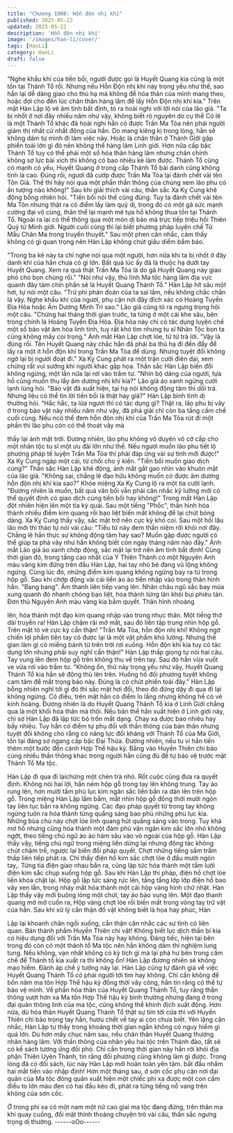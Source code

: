 ```yaml
---
title: "Chương 1908: Hỗn độn nhị khí"
published: 2025-05-22
updated: 2025-05-22
description: 'Hỗn độn nhị khí'
image: '/images/han-li/cover/'
tags: [HanLi]
category: HanLi
draft: false
---
```


"Nghe khẩu khí của tiền bối, người được gọi là Huyết Quang kia
cũng là một tồn tại Thánh Tổ rồi. Nhưng nếu Hỗn Độn nhị khí này
trọng yếu như thế, sao hắn lại dễ dàng giao cho thủ hạ mà không
để hóa thân của mình mang theo, hoặc đợi cho đến lúc chân thân
hàng lâm để lấy Hỗn Độn nhị khí kia." Trên mặt Hàn Lập lộ vẻ âm
tình bất định, tỏ ra hoài nghi với lời nói của lão giả.
"Ta bị nhốt ở nơi đây nhiều năm như vậy, không biết rõ nguyên do
cụ thể Có lẽ là một Thánh Tổ khác đã hoài nghi hắn có được Trấn
Ma Tỏa nên phái người giám thị nhất cử nhất động của hắn. Do
mang kiêng kị trong lòng, hắn sẽ không dám tự mình đi làm việc
này. Hoặc là chân thân ở Thánh Giới gặp phiền toái lớn gì đó nên
không thể hàng lâm Linh giới. Hơn nữa cấp bậc Thánh Tổ tuy có
thể phái một số hóa thân hàng lâm nhưng chân chính không sợ
lực bài xích thì không có bao nhiêu kẻ làm được. Thánh Tổ cũng
có mạnh có yếu, Huyết Quang ở trong cấp Thánh Tổ bài danh
cũng không tính là cao. Đúng rồi, ngươi đã cướp được Trấn Ma
Tỏa lại đánh chết vài tên Tôn Giả. Thế thì hãy nói qua một phần
thần thông của chúng xem lão phu có ấn tượng nào không!" Sau
khi giải thích vài câu, thần sắc Xa Kỵ Cung khẽ động bỗng nhiên
hỏi.
"Tiền bối nói thế cũng đúng. Tuy ta đánh chết vài tên Ma Tôn
nhưng thật ra có điểm lấy làm quỷ dị, trong đó có một gã sức
mạnh cường đại vô cùng, thân thể lại mạnh mẽ tựa hồ không thua
tồn tại Thánh Tổ. Ngoài ra lại có thể thông qua một món dị bảo
mà trực tiếp triệu hồi Thiên Quỷ từ Minh giới. Người cuối cùng thì
lại biết phương pháp luyện chế Tử Mẫu Chân Ma trong truyền
thuyết."
Sau một phen cân nhắc, cảm thấy không có gì quan trọng nên
Hàn Lập không chút giấu diếm bẩm báo.

"Trong ba kẻ này ta chỉ nghe nói qua một người, hơn nữa khi ta bị
nhốt ở đây danh khí của hắn chưa có gì lớn. Bất quá lúc ấy đã là
thuộc hạ dưới tay Huyết Quang. Xem ra quả thật Trấn Ma Tỏa là
do gã Huyết Quang này giao phó cho bọn chúng rồi."
"Nói như vậy, thủ lĩnh Ma tộc hàng lâm địa vực quanh đây tám
chín phần sẽ là Huyết Quang Thánh Tổ." Hàn Lập hít sâu một
hơi, tự nói một câu.
"Trừ phi phán đoán của ta sai lầm, nếu không chắc chắn là vậy.
Nghe khẩu khí của ngươi, phụ cận nơi đây đích xác có Hoàng
Tuyền Địa Hỏa hoặc Âm Dương Minh Trì sao." Lão giả cũng tỏ ra
ngưng trọng hỏi một câu.
"Chừng hai tháng thời gian trước, ta từng ở một cái khe sâu, bên
trong chính là Hoàng Tuyền Địa Hỏa. Địa hỏa này chỉ có tác dụng
luyện chế một số bảo vật âm hỏa linh tinh, tuy rất khó tìm nhưng
tu sĩ Nhân Tộc bọn ta cũng không mấy coi trọng." Ánh mắt Hàn
Lập chợt lóe, từ từ trả lời.
"Vậy là đúng rồi. Tên Huyết Quang này chắc hẳn đã phái ba thủ
hạ đi đến đấy để lấy ra một ít hỗn độn khí trong Trấn Ma Tỏa để
dùng. Nhưng tuyệt đối không ngờ lại bị ngươi đoạt đi." Xa Kỵ
Cung phát ra một trận cười điên dại, xem chừng rất vui sướng khi
người khác gặp họa.
Thần sắc Hàn Lập biến đổi không ngừng, một lần nữa lại rơi vào
trầm tư.
"Nhìn bộ dáng của ngươi, tựa hồ cũng muốn thu lấy âm dương
nhị khí kia?" Lão giả áo xanh ngừng cười lạnh lùng hỏi.
"Bảo vật đã xuất hiện, tại hạ nói không động tâm thì dối trá.
Nhưng liệu có thể tin lời tiền bối là thật hay giả?" Hàn Lập bình
tĩnh dị thường hỏi.
"Hắc hắc, ta lừa ngươi thì có tác dụng gì? Thật ra, lão phu bị vây
ở trong bảo vật này nhiều năm như vậy, đã phá giải chỉ còn ba
tầng cấm chế cuối cùng. Nếu ncó thể đem hỗn độn nhị khí của
Trấn Ma Tỏa rút đi một phần thì lão phu còn có thể thoát vây mà

thấy lại ánh mặt trời. Đương nhiên, lão phu không vô duyên vô cớ
cấp cho một nhân tộc tu sĩ một ưu đãi lớn như thế. Nếu ngươi
muốn lão phu tiết lộ phương pháp tế luyện Trấn Ma Tỏa thì phải
đáp ứng vài sự tình mới được!" Xa Kỵ Cung ngáp một cái, từ chối
cho ý kiến.
"Tiền bối muốn giao dịch cùng?" Thần sắc Hàn Lập khẽ động,
ánh mắt gắt gao nhìn vào khuôn mặt của lão giả.
"Không sai, chẳng lẽ đạo hữu không muốn có được âm dương
hỗn độn nhị khí kia sao?" Khóe miệng Xa Kỵ Cung lộ ra một tia
cười lạnh.
"Đương nhiên là muốn, bất quá vãn bối vẫn phải cân nhắc kỹ
lưỡng mới có thể quyết định có giao dịch cùng tiền bối hay
không!" Trong mắt Hàn Lập đột nhiên hiện lên một tia kỳ quái.
Sau một tiếng "Phốc", thân hình hóa thành nhiều điểm kim quang
rồi bạo liệt biến mất không để lại chút bóng dáng.
Xa Kỵ Cung thấy vậy, sắc mặt trở nên cực kỳ khó coi. Sau một hồi
lâu lão mới thì thào tự nói vài câu: "Tiểu tử này đem thần niệm rời
khỏi nơi đây. Chẳng lẽ hắn thực sự không động tâm hay sao?
Muốn gặp được người có thể giúp ta phá vây như hắn không biết
còn ngày tháng năm nào đây."
Ánh mắt Lão giả áo xanh chớp động, sắc mặt lại trở nên âm tình
bất định!
Cùng thời gian đó, trong tầng cao nhất của Ỷ Thiên Thành có một
Nguyên Anh màu vàng kim đứng trên đầu Hàn Lập, hai tay nhỏ
bé đang vũ lộng không ngừng. Cùng lúc đó, những điểm kim
quang không ngừng bay ra từ trong hộp gỗ. Sau khi chớp động
vài cái liền ào ào tiến nhập vào trong thân hình hắn.
"Bang bang". Âm thanh liên tiếp vang lên.
Nhãn châu ngũ sắc bay múa xung quanh đó nhanh chóng bạo
liệt, hóa thành từng làn khói bụi phiêu tán.
Đơn thủ Nguyên Anh màu vàng kia bấm quyết. Thân hình nhoáng

lên, hóa thành một đạo kim quang nhập vào trong nhục thân.
Một tiếng thở dài truyền ra!
Hàn Lập chậm rãi mở mắt, sau đó liền tập trung nhìn hộp gỗ. Trên
mặt tỏ vẻ cực kỳ cẩn thận!
"Trấn Ma Tỏa, hỗn độn nhị khí! Không ngờ chiến lợi phẩm tiện tay
có được lại là một vật phẩm khó lường. Nhưng thế gian làm gì có
miếng bánh từ trên trời rơi xuống. Hỗn độn khí kia tuy có tác dụng
lớn nhưng phải suy nghĩ cẩn thận!"
Hàn Lập thấp giọng tự nói hai câu. Tay vung lên đem hộp gỗ trên
không thu về trên tay.
Sau đó hắn vừa vuốt ve vừa rơi vào trầm tư.
"Không ổn, thứ này trọng yếu như vậy, Huyết Quang Thánh Tổ kia
hẳn sẽ động thủ lên trên. Huống hồ đối phương tuyệt không cam
tâm để mất trọng bảo này. Đúng là có chút phiền toái đây."
Hàn Lập bỗng nhiên nghĩ tới gì đó thì sắc mặt hơi đổi, theo đó
đứng dậy đi qua đi lại không ngừng.
Có điều, trên mặt hắn có điểm lo lắng nhưng không hề có vẻ kinh
hoàng.
Đương nhiên là do Huyết Quang Thánh Tổ kia ở Linh Giới chẳng
qua là một khối hóa thân mà thôi. Nếu bản thể hắn xuất hiện ở
Linh giới này, chỉ sợ Hàn Lập đã lập tức bỏ trốn mất dạng. Chạy
xa được bao nhiêu hay bấy nhiêu.
Tuy hắn có điểm tự phụ đối với thần thông của bản thân nhưng
tuyệt đối không cho rằng có năng lực đối kháng với Thánh Tổ của
Ma Giới, tồn tại đáng sợ ngang cấp bậc Đại Thừa.
Đương nhiên, nếu tu vi hắn tiến thêm một bước đến cảnh Hợp
Thể hậu kỳ. Bằng vào Huyền Thiên chi bảo cùng nhiều thần thông
khác trong người hẳn cũng đủ để tự bảo vệ trước mặt Thánh Tổ
Ma tộc.

Hàn Lập đi qua đi lạichừng một chén trà nhỏ. Rốt cuộc cũng đưa
ra quyết định.
Không nói hai lời, hắn ném hộp gỗ trong tay lên không trung. Tay
áo rung lên, hơn mười tấm phù lục kim ngân sắc liền bắn ra dán
lên trên hộp gỗ.
Trong miệng Hàn Lập lẩm bẩm, mắt nhìn hộp gỗ đồng thời mười
ngón tay liên tục bắn ra không ngừng.
Các đạo pháp quyết từ trong tay không ngừng tuôn ra hóa thành
từng quầng sáng bao phủ những phù lục kia.
Những bùa chú này chợt lóe linh quang hút quầng sáng vào
trong. Tuy khá mơ hồ nhưng cũng hóa thành một đám phù văn
ngân kim sắc lớn nhỏ không ngớt, theo tiếng chú ngữ ào ào hãm
sâu vào vỏ ngoài của hộp gỗ.
Hàn Lập thấy vậy, tiếng chú ngữ trong miệng liền dừng lại nhưng
động tác không chút chậm trễ, ngược lại biến đổi pháp quyết.
Chợt những tiếng sấm trầm thấp liên tiếp phát ra.
Chỉ thấy điện hồ kim sắc chợt lóe ở đầu mười ngón tay,. Từng tia
điện giao nhau bắn ra, cũng lập tức hóa thành một tấm lưới điện
kim sắc chụp xuống hộp gỗ.
Sau khi Hàn Lập thi pháp, điện hồ chợt lóe liền khóa chặt lại.
Hộp gỗ lập tức sáng rực lên, tầng tầng lớp lớp điện hồ bao vây
xen lẫn, trong nháy mắt hóa thành một cái hộp vàng hình chữ
nhật.
Hàn Lập thấy vậy mới buông lỏng một chút, tay áo bào vung lên.
Một đạo thanh quang mờ mờ cuốn ra, Hộp vàng chợt lóe rồi biến
mất trong vòng tay trữ vật của hắn.
Sau khi xử lý cẩn thận đồ vật không biết là họa hay phúc, Hàn

Lập lại khoanh chân ngồi xuống, cẩn thận cân nhắc các sự tình
có liên quan.
Bán thành phẩm Huyền Thiên chi vật! Không biết lục dịch thần bí
kia có hiệu dụng đối với Trấn Ma Tỏa này hay không. Đáng tiếc,
hiện tại bên trong đó còn có một thánh tổ Ma tộc nên hắn không
dám thí nghiệm lung tung.
Nếu không, vạn nhất không có kỳ tích gì mà lại phá hư bên trong
cấm chế để Thánh tổ kia xuất ra thì không ổn!
Hàn Lập đương nhiên sẽ không mạo hiểm. Đành áp chế ý tưởng
này lại.
Hàn Lập cũng tự đánh giá về việc Huyết Quang Thánh Tổ có phái
người tới tìm hay không. Chỉ cần không để bốn năm ma tôn Hợp
Thể hậu kỳ đồng thời vây công, hắn tin rằng có thể tự bảo vệ
mình. Về phần hóa thân của Huyết Quang Thánh Tổ, tuy rằng
thần thông vượt hơn xa Ma tôn Hợp Thể hậu kỳ bình thường
nhưng đang ở trong đại quân thông linh của ma tộc, cũng không
thể khinh địch xuất động.
Hơn nữa, dù hóa thân Huyết Quang Thánh Tổ thật sự tìm tới cửa
thì với Huyền Thiên chi bảo trong tay hắn, hươu chết về tay ai
còn chưa biết.
Yên lặng cân nhắc, Hàn Lập tự thấy trong khoảng thời gian ngắn
không có nguy hiểm gì quá lớn. Dù hơn mấy chục năm sau, nếu
chân thân Huyết Quang thượng nhân hàng lâm. Với thần thông
của nhân yêu hai tộc trên Thánh đảo, tất sẽ có kế sách tương
ứng đối phó. Chỉ cần trong thời gian này hắn rời khỏi địa phận
Thiên Uyên Thành, tin rằng đối phương cũng không làm gì được.
Trong lòng đã có đối sách, lúc này Hàn Lập mới hoàn toàn yên
tâm. bắt đầu nhắm hai mắt tiến vào nhập định!
Hơn một tháng sau, ở sơn cốc phụ cận nơi đại quân của Ma tộc
đóng quân xuất hiện một chiếc phi xa được một con cầm điểu to
lớn màu đen có hai đầu kéo đi, phát ra từng tiếng nổ vang trên
không của sơn cốc.

Ở trong phi xa có một nam một nữ cao giai ma tộc đang đứng,
trên thân ma khí quay cuồng, đối mặt thỉnh thoảng chuyện trò vài
câu, thần sắc ngưng trọng dị thường.
------oOo------
